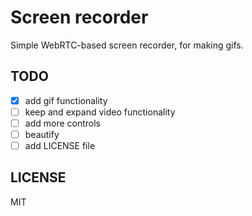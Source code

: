 # Screen recorder

Simple WebRTC-based screen recorder, for making gifs.

## TODO

* [X] add gif functionality
* [ ] keep and expand video functionality
* [ ] add more controls
* [ ] beautify
* [ ] add LICENSE file

## LICENSE

MIT

